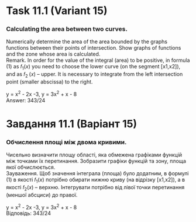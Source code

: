 # Task 11.1 (Variant 15)

### Calculating the area between two curves.

Numerically determine the area of the area bounded by the graphs
functions between their points of intersection. Show graphs of functions and the zone whose area is calculated.\
Remark. In order for the value of the integral (area) to be positive, in formula (1) as 𝑓<sub>1</sub>(𝑥) you need to
choose the lower curve (on the segment [x1,x2]), and as 𝑓<sub>2 </sub>(𝑥) – upper. It is necessary to integrate from the
left intersection point (smaller
abscissa) to the right.

y = x<sup>2</sup> - 2x -3, y = 3x<sup>2</sup> + x - 8\
Answer: 343/24

# Завдання 11.1 (Варіант 15)

### Обчислення площі між двома кривими.

Чисельно визначити площу області, яка обмежена графіками
функцій між точками їх перетинання. Зобразити графіки функцій та зону, площа
якої обчислюється.\
Зауваження. Щоб значення інтеграла (площа) було додатним, в формулі (1) в
якості 𝑓<sub>1</sub>(𝑥) потрібно обирати нижню криву (на відрізку [x1,x2]), а в якості
𝑓<sub>2</sub>(𝑥) – верхню. Інтегрувати потрібно від лівої точки перетинання (меншої
абсциси) до правої.

y = x<sup>2</sup> - 2x -3, y = 3x<sup>2</sup> + x - 8\
Відповідь: 343/24